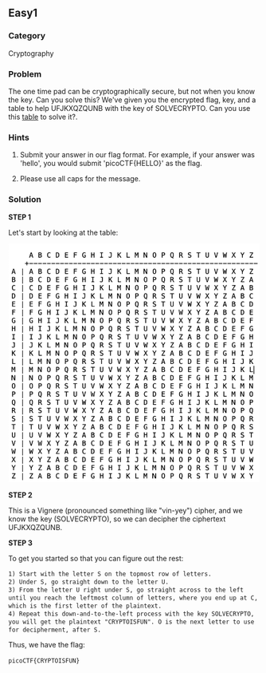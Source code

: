 ## Easy1
### Category
Cryptography
### Problem
The one time pad can be cryptographically secure, but not when you know the key. Can you solve this? We've given you the encrypted flag, key, and a table to help UFJKXQZQUNB with the key of SOLVECRYPTO. Can you use this [table](./misc_files/table.txt) to solve it?.
### Hints
1) Submit your answer in our flag format. For example, if your answer was 'hello', you would submit 'picoCTF{HELLO}' as the flag.

2) Please use all caps for the message.
### Solution

**STEP 1**

Let's start by looking at the table:

![Unfortunately, this image isn't showing, so just look up "vignere cipher table".](./img/Easy1_table.png "Curses! I forgot to remove the cursor from this screenshot.")

**STEP 2**

This is a Vignere (pronounced something like "vin-yey") cipher, and we know the key (SOLVECRYPTO), so we can decipher the ciphertext UFJKXQZQUNB.

**STEP 3**

To get you started so that you can figure out the rest:

    1) Start with the letter S on the topmost row of letters.
    2) Under S, go straight down to the letter U.
    3) From the letter U right under S, go straight across to the left until you reach the leftmost column of letters, where you end up at C, which is the first letter of the plaintext.
    4) Repeat this down-and-to-the-left process with the key SOLVECRYPTO, you will get the plaintext "CRYPTOISFUN". O is the next letter to use for decipherment, after S.

Thus, we have the flag:

```picoCTF{CRYPTOISFUN}```